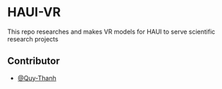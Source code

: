 # HAUI-VR
This repo researches and makes VR models for HAUI to serve scientific research projects

## Contributor
- [@Quy-Thanh](https://github.com/Quy-Thanh)
